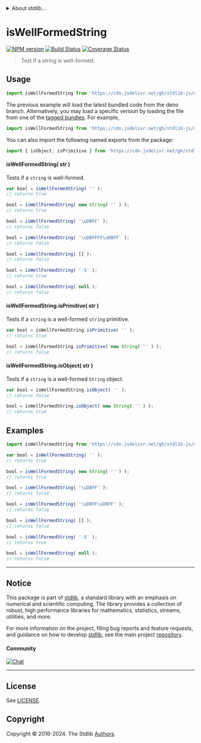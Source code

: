 <!--

@license Apache-2.0

Copyright (c) 2024 The Stdlib Authors.

Licensed under the Apache License, Version 2.0 (the "License");
you may not use this file except in compliance with the License.
You may obtain a copy of the License at

   http://www.apache.org/licenses/LICENSE-2.0

Unless required by applicable law or agreed to in writing, software
distributed under the License is distributed on an "AS IS" BASIS,
WITHOUT WARRANTIES OR CONDITIONS OF ANY KIND, either express or implied.
See the License for the specific language governing permissions and
limitations under the License.

-->


<details>
  <summary>
    About stdlib...
  </summary>
  <p>We believe in a future in which the web is a preferred environment for numerical computation. To help realize this future, we've built stdlib. stdlib is a standard library, with an emphasis on numerical and scientific computation, written in JavaScript (and C) for execution in browsers and in Node.js.</p>
  <p>The library is fully decomposable, being architected in such a way that you can swap out and mix and match APIs and functionality to cater to your exact preferences and use cases.</p>
  <p>When you use stdlib, you can be absolutely certain that you are using the most thorough, rigorous, well-written, studied, documented, tested, measured, and high-quality code out there.</p>
  <p>To join us in bringing numerical computing to the web, get started by checking us out on <a href="https://github.com/stdlib-js/stdlib">GitHub</a>, and please consider <a href="https://opencollective.com/stdlib">financially supporting stdlib</a>. We greatly appreciate your continued support!</p>
</details>

# isWellFormedString

[![NPM version][npm-image]][npm-url] [![Build Status][test-image]][test-url] [![Coverage Status][coverage-image]][coverage-url] <!-- [![dependencies][dependencies-image]][dependencies-url] -->

> Test if a string is well-formed.



<section class="usage">

## Usage

```javascript
import isWellFormedString from 'https://cdn.jsdelivr.net/gh/stdlib-js/assert-is-well-formed-string@deno/mod.js';
```
The previous example will load the latest bundled code from the deno branch. Alternatively, you may load a specific version by loading the file from one of the [tagged bundles](https://github.com/stdlib-js/assert-is-well-formed-string/tags). For example,

```javascript
import isWellFormedString from 'https://cdn.jsdelivr.net/gh/stdlib-js/assert-is-well-formed-string@v0.1.0-deno/mod.js';
```

You can also import the following named exports from the package:

```javascript
import { isObject, isPrimitive } from 'https://cdn.jsdelivr.net/gh/stdlib-js/assert-is-well-formed-string@deno/mod.js';
```

#### isWellFormedString( str )

Tests if a `string` is well-formed.

<!-- eslint-disable no-new-wrappers -->

```javascript
var bool = isWellFormedString( '' );
// returns true

bool = isWellFormedString( new String( '' ) );
// returns true

bool = isWellFormedString( '\uDBFF' );
// returns false

bool = isWellFormedString( '\uDBFFFF\uDBFF' );
// returns false

bool = isWellFormedString( [] );
// returns false

bool = isWellFormedString( '-5' );
// returns true

bool = isWellFormedString( null );
// returns false
```

#### isWellFormedString.isPrimitive( str )

Tests if a `string` is a well-formed `string` primitive.

<!-- eslint-disable no-new-wrappers -->

```javascript
var bool = isWellFormedString.isPrimitive( '' );
// returns true

bool = isWellFormedString.isPrimitive( new String( '' ) );
// returns false
```

#### isWellFormedString.isObject( str )

Tests if a `string` is a well-formed `String` object.

<!-- eslint-disable no-new-wrappers -->

```javascript
var bool = isWellFormedString.isObject( '' );
// returns false

bool = isWellFormedString.isObject( new String( '' ) );
// returns true
```

</section>

<!-- /.usage -->

<section class="examples">

## Examples

<!-- eslint-disable no-new-wrappers -->

<!-- eslint no-undef: "error" -->

```javascript
import isWellFormedString from 'https://cdn.jsdelivr.net/gh/stdlib-js/assert-is-well-formed-string@deno/mod.js';

var bool = isWellFormedString( '' );
// returns true

bool = isWellFormedString( new String( '' ) );
// returns true

bool = isWellFormedString( '\uDBFF' );
// returns false

bool = isWellFormedString( '\uDBFF\uDBFF' );
// returns false

bool = isWellFormedString( [] );
// returns false

bool = isWellFormedString( '-5' );
// returns true

bool = isWellFormedString( null );
// returns false
```

</section>

<!-- /.examples -->

<!-- Section for related `stdlib` packages. Do not manually edit this section, as it is automatically populated. -->

<section class="related">

</section>

<!-- /.related -->

<!-- Section for all links. Make sure to keep an empty line after the `section` element and another before the `/section` close. -->


<section class="main-repo" >

* * *

## Notice

This package is part of [stdlib][stdlib], a standard library with an emphasis on numerical and scientific computing. The library provides a collection of robust, high performance libraries for mathematics, statistics, streams, utilities, and more.

For more information on the project, filing bug reports and feature requests, and guidance on how to develop [stdlib][stdlib], see the main project [repository][stdlib].

#### Community

[![Chat][chat-image]][chat-url]

---

## License

See [LICENSE][stdlib-license].


## Copyright

Copyright &copy; 2016-2024. The Stdlib [Authors][stdlib-authors].

</section>

<!-- /.stdlib -->

<!-- Section for all links. Make sure to keep an empty line after the `section` element and another before the `/section` close. -->

<section class="links">

[npm-image]: http://img.shields.io/npm/v/@stdlib/assert-is-well-formed-string.svg
[npm-url]: https://npmjs.org/package/@stdlib/assert-is-well-formed-string

[test-image]: https://github.com/stdlib-js/assert-is-well-formed-string/actions/workflows/test.yml/badge.svg?branch=v0.1.0
[test-url]: https://github.com/stdlib-js/assert-is-well-formed-string/actions/workflows/test.yml?query=branch:v0.1.0

[coverage-image]: https://img.shields.io/codecov/c/github/stdlib-js/assert-is-well-formed-string/main.svg
[coverage-url]: https://codecov.io/github/stdlib-js/assert-is-well-formed-string?branch=main

<!--

[dependencies-image]: https://img.shields.io/david/stdlib-js/assert-is-well-formed-string.svg
[dependencies-url]: https://david-dm.org/stdlib-js/assert-is-well-formed-string/main

-->

[chat-image]: https://img.shields.io/gitter/room/stdlib-js/stdlib.svg
[chat-url]: https://app.gitter.im/#/room/#stdlib-js_stdlib:gitter.im

[stdlib]: https://github.com/stdlib-js/stdlib

[stdlib-authors]: https://github.com/stdlib-js/stdlib/graphs/contributors

[umd]: https://github.com/umdjs/umd
[es-module]: https://developer.mozilla.org/en-US/docs/Web/JavaScript/Guide/Modules

[deno-url]: https://github.com/stdlib-js/assert-is-well-formed-string/tree/deno
[deno-readme]: https://github.com/stdlib-js/assert-is-well-formed-string/blob/deno/README.md
[umd-url]: https://github.com/stdlib-js/assert-is-well-formed-string/tree/umd
[umd-readme]: https://github.com/stdlib-js/assert-is-well-formed-string/blob/umd/README.md
[esm-url]: https://github.com/stdlib-js/assert-is-well-formed-string/tree/esm
[esm-readme]: https://github.com/stdlib-js/assert-is-well-formed-string/blob/esm/README.md
[branches-url]: https://github.com/stdlib-js/assert-is-well-formed-string/blob/main/branches.md

[stdlib-license]: https://raw.githubusercontent.com/stdlib-js/assert-is-well-formed-string/main/LICENSE

<!-- <related-links> -->

<!-- </related-links> -->

</section>

<!-- /.links -->
